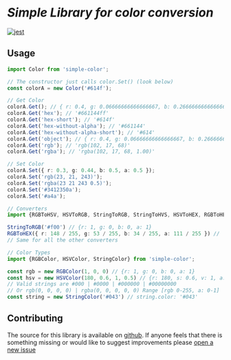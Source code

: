 # _Simple Library for color conversion_
[![jest](https://jestjs.io/img/jest-badge.svg)](https://github.com/facebook/jest)
## **Usage**

``` ts
import Color from 'simple-color';

// The constructor just calls color.Set() (look below)
const colorA = new Color('#614f');

// Get Color
colorA.Get(); // { r: 0.4, g: 0.06666666666666667, b: 0.26666666666666666, a: 1 }
colorA.Get('hex'); // '#661144ff'
colorA.Get('hex-short'); // '#614f'
colorA.Get('hex-without-alpha'); // '#661144'
colorA.Get('hex-without-alpha-short'); // '#614'
colorA.Get('object'); // { r: 0.4, g: 0.06666666666666667, b: 0.26666666666666666, a: 1 }
colorA.Get('rgb'); // 'rgb(102, 17, 68)'
colorA.Get('rgba'); // 'rgba(102, 17, 68, 1.00)'

// Set Color
colorA.Set({ r: 0.3, g: 0.44, b: 0.5, a: 0.5 });
colorA.Set('rgb(23, 21, 243)');
colorA.Set('rgba(23 21 243 0.5)');
colorA.Set('#3412350a');
colorA.Set('#a4a');

// Converters
import {RGBToHSV, HSVToRGB, StringToRGB, StringToHVS, HSVToHEX, RGBToHEX} from 'simple-color';

StringToRGB('#f00') // {r: 1, g: 0, b: 0, a: 1}
RGBToHEX({ r: 148 / 255, g: 53 / 255, b: 34 / 255, a: 111 / 255 }) // '#9435226f'
// Same for all the other converters

// Color Types
import {RGBColor, HSVColor, StringColor} from 'simple-color';

const rgb = new RGBColor(1, 0, 0) // {r: 1, g: 0, b: 0, a: 1}
const hsv = new HSVColor(180, 0.6, 1, 0.5) // {r: 180, s: 0.6, v: 1, a: 0.5}
// Valid strings are #000 | #0000 | #000000 | #00000000
// Or rgb(0, 0, 0, 0) | rgba(0, 0, 0, 0, 0) Range [rgb 0-255, a: 0-1]
const string = new StringColor('#043') // string.color: '#043'


```


## **Contributing**

The source for this library is available on [github](https://github.com/TheRealSyler/s.color). If anyone feels that there is something missing or would like to suggest improvements please [open a new issue](https://github.com/TheRealSyler/s.color/issues/new?assignees=TheRealSyler&labels=enhancement&title=)